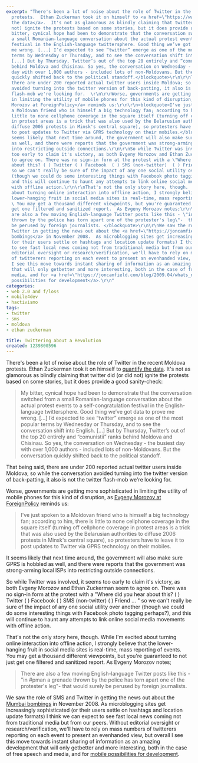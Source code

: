 ```yaml
---
excerpt: "There's been a lot of noise about the role of Twitter in the recent Moldova
  protests.  Ethan Zuckerman took it on himself to <a href=\"https://www.ethanzuckerman.com/blog/2009/04/13/studying-twitter-and-the-moldovan-protests/\">quantify
  the data</a>.  It's not as glamorous as blindly claiming that twitter did (or did
  not) ignite the protests based on some stories, but it does provide a good sanity-check:\r\n\r\n<blockquote>My
  bitter, cynical hope had been to demonstrate that the conversation switched from
  a small Romanian-language conversation about the actual protest events to a self-congratulation
  festival in the English-language twittersphere. Good thing we’ve got data to prove
  me wrong. [...] I’d expected to see “twitter” emerge as one of the most popular
  terms by Wednesday or Thursday, and to see the conversation shift into English.
  [...] But by Thursday, Twitter’s out of the top 20 entirely and “comunistii” ranks
  behind Moldova and Chisinau. So yes, the conversation on Wednesday - the busiest
  day with over 1,000 authors - included lots of non-Moldovans. But the conversation
  quickly shifted back to the political standoff.</blockquote>\r\n\r\nThat being said,
  there are under 200 reported actual twitter users inside Moldova; so while the conversation
  avoided turning into the twitter version of back-patting, it also is not the twitter
  flash-mob we're looking for.  \r\n\r\nWorse, governments are getting more sophisticated
  in limiting the utility of mobile phones for this kind of disruption, as <a href=\"https://neteffect.foreignpolicy.com/posts/2009/04/07/moldovas_twitter_revolution\">Evgeny
  Morozov at ForeignPolicy</a> reminds us:\r\n\r\n<blockquote>I've just spoken to
  a Moldovan friend who is himself a big technology fan; according to him, there is
  little to none cellphone coverage in the square itself (turning off cellphone coverage
  in protest areas is a trick that was also used by the Belarusian authorities to
  diffuse 2006 protests in Minsk's central square), so protesters have to leave it
  to post updates to Twitter via GPRS technology on their mobiles.</blockquote>\r\n\r\nIt
  seems likely that next time around, the government will also make sure GPRS is hobbled
  as well, and there were reports that the government was strong-arming local ISPs
  into restricting outside connections.\r\n\r\nSo while Twitter was involved, it seems
  too early to claim it's victory, as both Evgeny Morozov and Ethan Zuckerman seem
  to agree on. There was no sign-in form at the protest with a \"Where did you hear
  about this? ( ) Twitter ( ) Facebook  ( ) SMS (non-twitter)  ( ) Friend  ... \"
  so we can't really be sure of the impact of any one social utility over another
  (though we could do some interesting things with Facebook photo tagging perhaps?),
  and this will continue to haunt any attempts to link online social media movements
  with offline action.\r\n\r\nThat's not the only story here, though.  While I'm excited
  about turning online interaction into offline action, I strongly believe that the
  lower-hanging fruit in social media sites is real-time, mass reporting of events.
  \ You may get a thousand different viewpoints, but you're guaranteed to not just
  get one filtered and sanitized report.  As Evgeny Morozov notes;\r\n\r\n<blockquote>There
  are also a few moving English-language Twitter posts like this - \"in #pman  a grenade
  thrown by the police has torn apart one of the protester's leg\"-  that would surely
  be perused by foreign journalists. </blockquote>\r\n\r\nWe saw the role of SMS and
  Twitter in getting the news out about the <a href=\"https://joncamfield.com/blog/2008.11/whats_happening_in_mumbai_twit.html\">Mumbai
  bombings</a> in November 2008.  As microblogging sites get increasingly sophisticated
  (or their users settle on hashtags and location update formats) I think we can expect
  to see fast local news coming not from traditional media but from our peers.  Without
  editorial oversight or research/verification, we'll have to rely on mass numbers
  of twitterers reporting on each event to present an evenhanded view, but overall
  I see this move towards instant sharing of information as an amazing development
  that will only getbetter and more interesting, both in the case of free speech and
  media, and for <a href=\"https://joncamfield.com/blog/2009.04/whats_next.html\">mobile
  possibilities for development</a>.\r\n"
categories:
- web 2.0 and f/loss
- mobile4dev
- hactivismo
tags:
- twitter
- sms
- moldova
- ethan zuckerman

title: Twittering about a Revolution
created: 1239800596
---
```

There's been a lot of noise about the role of Twitter in the recent Moldova protests.  Ethan Zuckerman took it on himself to <a href="https://www.ethanzuckerman.com/blog/2009/04/13/studying-twitter-and-the-moldovan-protests/">quantify the data</a>.  It's not as glamorous as blindly claiming that twitter did (or did not) ignite the protests based on some stories, but it does provide a good sanity-check:

<blockquote>My bitter, cynical hope had been to demonstrate that the conversation switched from a small Romanian-language conversation about the actual protest events to a self-congratulation festival in the English-language twittersphere. Good thing we’ve got data to prove me wrong. [...] I’d expected to see “twitter” emerge as one of the most popular terms by Wednesday or Thursday, and to see the conversation shift into English. [...] But by Thursday, Twitter’s out of the top 20 entirely and “comunistii” ranks behind Moldova and Chisinau. So yes, the conversation on Wednesday - the busiest day with over 1,000 authors - included lots of non-Moldovans. But the conversation quickly shifted back to the political standoff.</blockquote>

That being said, there are under 200 reported actual twitter users inside Moldova; so while the conversation avoided turning into the twitter version of back-patting, it also is not the twitter flash-mob we're looking for.  

Worse, governments are getting more sophisticated in limiting the utility of mobile phones for this kind of disruption, as <a href="https://neteffect.foreignpolicy.com/posts/2009/04/07/moldovas_twitter_revolution">Evgeny Morozov at ForeignPolicy</a> reminds us:

<blockquote>I've just spoken to a Moldovan friend who is himself a big technology fan; according to him, there is little to none cellphone coverage in the square itself (turning off cellphone coverage in protest areas is a trick that was also used by the Belarusian authorities to diffuse 2006 protests in Minsk's central square), so protesters have to leave it to post updates to Twitter via GPRS technology on their mobiles.</blockquote>

It seems likely that next time around, the government will also make sure GPRS is hobbled as well, and there were reports that the government was strong-arming local ISPs into restricting outside connections.

So while Twitter was involved, it seems too early to claim it's victory, as both Evgeny Morozov and Ethan Zuckerman seem to agree on. There was no sign-in form at the protest with a "Where did you hear about this? ( ) Twitter ( ) Facebook  ( ) SMS (non-twitter)  ( ) Friend  ... " so we can't really be sure of the impact of any one social utility over another (though we could do some interesting things with Facebook photo tagging perhaps?), and this will continue to haunt any attempts to link online social media movements with offline action.

That's not the only story here, though.  While I'm excited about turning online interaction into offline action, I strongly believe that the lower-hanging fruit in social media sites is real-time, mass reporting of events.  You may get a thousand different viewpoints, but you're guaranteed to not just get one filtered and sanitized report.  As Evgeny Morozov notes;

<blockquote>There are also a few moving English-language Twitter posts like this - "in #pman  a grenade thrown by the police has torn apart one of the protester's leg"-  that would surely be perused by foreign journalists. </blockquote>

We saw the role of SMS and Twitter in getting the news out about the <a href="https://joncamfield.com/blog/2008.11/whats_happening_in_mumbai_twit.html">Mumbai bombings</a> in November 2008.  As microblogging sites get increasingly sophisticated (or their users settle on hashtags and location update formats) I think we can expect to see fast local news coming not from traditional media but from our peers.  Without editorial oversight or research/verification, we'll have to rely on mass numbers of twitterers reporting on each event to present an evenhanded view, but overall I see this move towards instant sharing of information as an amazing development that will only getbetter and more interesting, both in the case of free speech and media, and for <a href="https://joncamfield.com/blog/2009.04/whats_next.html">mobile possibilities for development</a>.
<!--break-->
